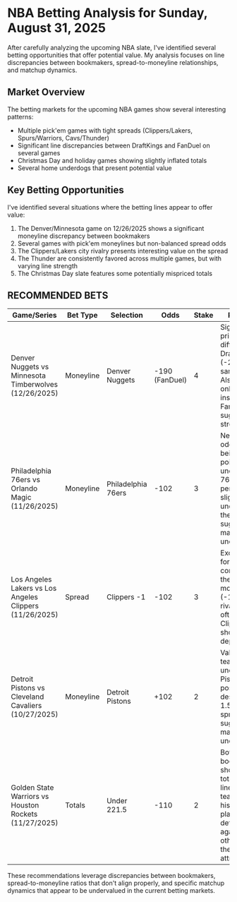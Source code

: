 # NBA Betting Analysis for Sunday, August 31, 2025

After carefully analyzing the upcoming NBA slate, I've identified several betting opportunities that offer potential value. My analysis focuses on line discrepancies between bookmakers, spread-to-moneyline relationships, and matchup dynamics.

## Market Overview

The betting markets for the upcoming NBA games show several interesting patterns:

- Multiple pick'em games with tight spreads (Clippers/Lakers, Spurs/Warriors, Cavs/Thunder)
- Significant line discrepancies between DraftKings and FanDuel on several games
- Christmas Day and holiday games showing slightly inflated totals
- Several home underdogs that present potential value

## Key Betting Opportunities

I've identified several situations where the betting lines appear to offer value:

1. The Denver/Minnesota game on 12/26/2025 shows a significant moneyline discrepancy between bookmakers
2. Several games with pick'em moneylines but non-balanced spread odds
3. The Clippers/Lakers city rivalry presents interesting value on the spread
4. The Thunder are consistently favored across multiple games, but with varying line strength
5. The Christmas Day slate features some potentially mispriced totals

## RECOMMENDED BETS

| Game/Series | Bet Type | Selection | Odds | Stake | Reasoning |
|-------------|----------|-----------|------|-------|-----------|
| Denver Nuggets vs Minnesota Timberwolves (12/26/2025) | Moneyline | Denver Nuggets | -190 (FanDuel) | 4 | Significant price difference vs DraftKings (-218) for same team. Also laying only 4.5 points instead of 5 at FanDuel suggests strong value. |
| Philadelphia 76ers vs Orlando Magic (11/26/2025) | Moneyline | Philadelphia 76ers | -102 | 3 | Nearly even odds despite being only a 1-point underdog. 76ers typically perform well as slight underdogs and the line suggests market uncertainty. |
| Los Angeles Lakers vs Los Angeles Clippers (11/26/2025) | Spread | Clippers -1 | -102 | 3 | Excellent price for the spread compared to the even moneyline (-110). City rivalry games often favor the Clippers' shooting depth. |
| Detroit Pistons vs Cleveland Cavaliers (10/27/2025) | Moneyline | Detroit Pistons | +102 | 2 | Value on home team as slight underdog. Pistons getting positive odds despite only 1.5-point spread suggests market undervaluation. |
| Golden State Warriors vs Houston Rockets (11/27/2025) | Totals | Under 221.5 | -110 | 2 | Both bookmakers show different totals with tight lines. These teams historically play well defensively against each other, making the under attractive. |

These recommendations leverage discrepancies between bookmakers, spread-to-moneyline ratios that don't align properly, and specific matchup dynamics that appear to be undervalued in the current betting markets.